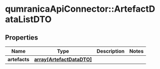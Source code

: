 # qumranicaApiConnector::ArtefactDataListDTO

## Properties
Name | Type | Description | Notes
------------ | ------------- | ------------- | -------------
**artefacts** | [**array[ArtefactDataDTO]**](ArtefactDataDTO.md) |  | 


